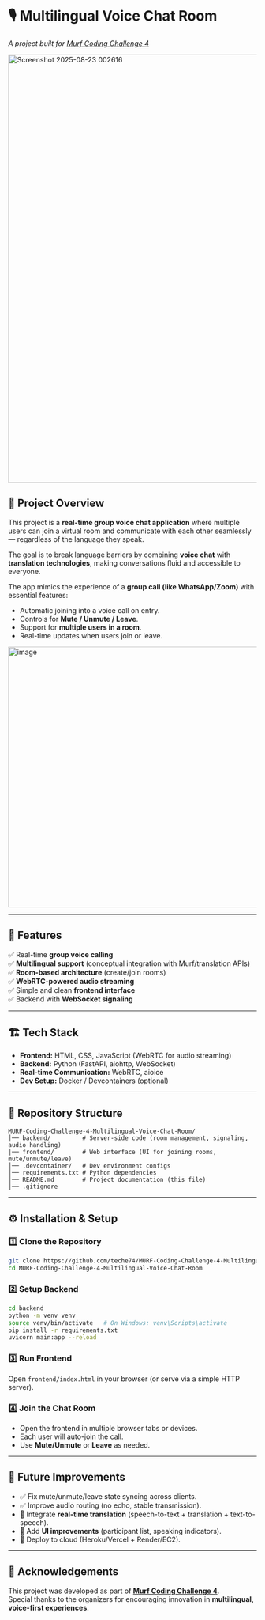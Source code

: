# 🎙️ Multilingual Voice Chat Room  

*A project built for [Murf Coding Challenge 4](https://lu.ma/k97ic9gi?tk=EwdsYA)*  

<img width="1904" height="866" alt="Screenshot 2025-08-23 002616" src="https://github.com/user-attachments/assets/6ec9207b-a4cc-40a6-8af5-52112f12672e" />


## 🚀 Project Overview  
This project is a **real-time group voice chat application** where multiple users can join a virtual room and communicate with each other seamlessly — regardless of the language they speak.  

The goal is to break language barriers by combining **voice chat** with **translation technologies**, making conversations fluid and accessible to everyone.  

The app mimics the experience of a **group call (like WhatsApp/Zoom)** with essential features:  
- Automatic joining into a voice call on entry.  
- Controls for **Mute / Unmute / Leave**.  
- Support for **multiple users in a room**.  
- Real-time updates when users join or leave.


<img width="1591" height="527" alt="image" src="https://github.com/user-attachments/assets/4c344e30-9a54-4332-9c4c-f25bd6e7ad8e" />


---

## 📌 Features  
✅ Real-time **group voice calling**  
✅ **Multilingual support** (conceptual integration with Murf/translation APIs)  
✅ **Room-based architecture** (create/join rooms)  
✅ **WebRTC-powered audio streaming**  
✅ Simple and clean **frontend interface**  
✅ Backend with **WebSocket signaling**  

---

## 🏗️ Tech Stack  
- **Frontend:** HTML, CSS, JavaScript (WebRTC for audio streaming)  
- **Backend:** Python (FastAPI, aiohttp, WebSocket)  
- **Real-time Communication:** WebRTC, aioice  
- **Dev Setup:** Docker / Devcontainers (optional)  

---

## 📂 Repository Structure  
```
MURF-Coding-Challenge-4-Multilingual-Voice-Chat-Room/
│── backend/         # Server-side code (room management, signaling, audio handling)
│── frontend/        # Web interface (UI for joining rooms, mute/unmute/leave)
│── .devcontainer/   # Dev environment configs
│── requirements.txt # Python dependencies
│── README.md        # Project documentation (this file)
│── .gitignore
```

---

## ⚙️ Installation & Setup  

### 1️⃣ Clone the Repository  
```bash
git clone https://github.com/teche74/MURF-Coding-Challenge-4-Multilingual-Voice-Chat-Room.git
cd MURF-Coding-Challenge-4-Multilingual-Voice-Chat-Room
```

### 2️⃣ Setup Backend  
```bash
cd backend
python -m venv venv
source venv/bin/activate   # On Windows: venv\Scripts\activate
pip install -r requirements.txt
uvicorn main:app --reload
```

### 3️⃣ Run Frontend  
Open `frontend/index.html` in your browser (or serve via a simple HTTP server).  

### 4️⃣ Join the Chat Room  
- Open the frontend in multiple browser tabs or devices.  
- Each user will auto-join the call.  
- Use **Mute/Unmute** or **Leave** as needed.  

---

## 🎯 Future Improvements  
- ✅ Fix mute/unmute/leave state syncing across clients.  
- ✅ Improve audio routing (no echo, stable transmission).  
- 🔲 Integrate **real-time translation** (speech-to-text + translation + text-to-speech).  
- 🔲 Add **UI improvements** (participant list, speaking indicators).  
- 🔲 Deploy to cloud (Heroku/Vercel + Render/EC2).  

---

## 🙌 Acknowledgements  
This project was developed as part of **[Murf Coding Challenge 4](https://lu.ma/k97ic9gi?tk=EwdsYA)**.  
Special thanks to the organizers for encouraging innovation in **multilingual, voice-first experiences**.  

